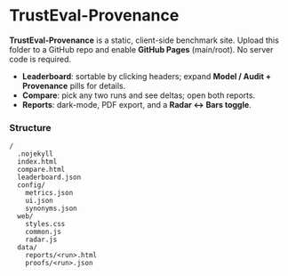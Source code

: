 # TrustEval-Provenance

**TrustEval-Provenance** is a static, client-side benchmark site. Upload this folder to a GitHub repo and enable **GitHub Pages** (main/root). No server code is required.

- **Leaderboard**: sortable by clicking headers; expand **Model / Audit + Provenance** pills for details.
- **Compare**: pick any two runs and see deltas; open both reports.
- **Reports**: dark-mode, PDF export, and a **Radar ↔ Bars toggle**.

### Structure
```
/
  .nojekyll
  index.html
  compare.html
  leaderboard.json
  config/
    metrics.json
    ui.json
    synonyms.json
  web/
    styles.css
    common.js
    radar.js
  data/
    reports/<run>.html
    proofs/<run>.json
```
